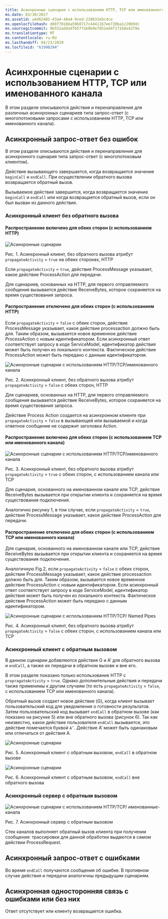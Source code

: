 ```yaml
---
title: Асинхронные сценарии с использованием HTTP, TCP или именованного канала
ms.date: 03/30/2017
ms.assetid: a4d62402-43a4-48a4-9ced-220633ebc4ce
ms.openlocfilehash: d08f70186a59b8717c4441167ee720ba1c20b9dc
ms.sourcegitcommit: 9b552addadfb57fab0b9e7852ed4f1f1b8a42f8e
ms.translationtype: MT
ms.contentlocale: ru-RU
ms.lasthandoff: 04/23/2019
ms.locfileid: "61998294"
---
```

# <a name="asynchronous-scenarios-using-http-tcp-or-named-pipe"></a>Асинхронные сценарии с использованием HTTP, TCP или именованного канала
В этом разделе описываются действия и перенаправления для различных асинхронных сценариев типа запрос-ответ (с многопотоковыми запросами с использованием HTTP, TCP или именованного канала).  
  
## <a name="asynchronous-requestreply-without-errors"></a>Асинхронный запрос-ответ без ошибок  
 В этом разделе описываются действия и перенаправления для асинхронного сценария типа запрос-ответ (с многопотоковым клиентом).  
  
 Действие вызывающего завершается, когда возвращается значение `beginCall` и `endCall`. При осуществлении обратного вызова возвращается обратный вызов.  
  
 Вызываемое действие завершится, когда возвращается значение `beginCall` и `endCall` или когда возвращается обратный вызов, если он был вызван из данного действия.  
  
### <a name="asynchronous-client-without-callback"></a>Асинхронный клиент без обратного вызова  
  
#### <a name="propagation-is-enabled-on-both-sides-using-http"></a>Распространение включено для обеих сторон (с использованием HTTP)  
 ![Асинхронные сценарии](../../../../../docs/framework/wcf/diagnostics/tracing/media/asyn1.gif "Asyn1")  
  
 Рис. 1. Асинхронный клиент, без обратного вызова атрибут `propagateActivity` = `true` на обеих сторонах, HTTP  
  
 Если `propagateActivity` = `true`, действие ProcessMessage указывает, какое действие ProcessAction для передачи.  
  
 Для сценариев, основанных на HTTP, для первого отправляемого сообщения вызывается действие ReceiveBytes, которое сохраняется на время существования запроса.  
  
#### <a name="propagation-is-disabled-on-either-sides-using-http"></a>Распространение отключено для обеих сторон (с использованием HTTP)  
 Если `propagateActivity` = `false` с обеих сторон, действие ProcessMessage указывает, какое действие processaction должно быть для. Таким образом, вызывается новое временное действие ProcessAction с новым идентификатором. Если асинхронный ответ соответствует запросу в коде ServiceModel, идентификатор действия может быть получен из локального контекста. Фактическое действие ProcessAction может быть передано с данным идентификатором.  
  
 ![Асинхронные сценарии с использованием HTTP&#47;TCP&#47;именованного канала](../../../../../docs/framework/wcf/diagnostics/tracing/media/async2.gif "Async2")  
  
 Рис. 2. Асинхронный клиент, без обратного вызова атрибут `propagateActivity` = `false` с обеих сторон, HTTP  
  
 Для сценариев, основанных на HTTP, для первого отправляемого сообщения вызывается действие ReceiveBytes, которое сохраняется на время существования запроса.  
  
 Действие Process Action создается на асинхронном клиенте при `propagateActivity` = `false` в вызывающей или вызываемой и когда ответное сообщение не содержит заголовка Action.  
  
#### <a name="propagation-is-enabled-on-both-sides-using-tcp-or-named-pipe"></a>Распространение включено для обеих сторон (с использованием TCP или именованного канала)  
 ![Асинхронные сценарии с использованием HTTP&#47;TCP&#47;именованного канала](../../../../../docs/framework/wcf/diagnostics/tracing/media/async3.gif "Async3")  
  
 Рис. 3. Асинхронный клиент, без обратного вызова атрибут `propagateActivity` = `true` с обеих сторон, с использованием канала или TCP  
  
 Для сценария, основанного на именованном канале или TCP, действие ReceiveBytes вызывается при открытии клиента и сохраняется на время существования подключения.  
  
 Аналогично рисунку 1, в том случае, если `propagateActivity` = `true`, действие ProcessMessage указывает, какое действие ProcessAction для передачи.  
  
#### <a name="propagation-is-disabled-on-either-sides-using-tcp-or-named-pipe"></a>Распространение отключено для обеих сторон (с использованием TCP или именованного канала)  
 Для сценария, основанного на именованном канале или TCP, действие ReceiveBytes вызывается при открытии клиента и сохраняется на время существования подключения.  
  
 Аналогичную Fig.2, если `propagateActivity` = `false` с обеих сторон, действие ProcessMessage указывает, какое действие processaction должно быть для. Таким образом, вызывается новое временное действие ProcessAction с новым идентификатором. Если асинхронный ответ соответствует запросу в коде ServiceModel, идентификатор действия может быть получен из локального контекста. Фактическое действие ProcessAction может быть передано с данным идентификатором.  
  
 ![Асинхронные сценарии с использованием HTTP&#47;TCP&#47; Named Pipes](../../../../../docs/framework/wcf/diagnostics/tracing/media/async4.gif "Async4")  
  
 Рис. 4. Асинхронный клиент, без обратного вызова атрибут `propagateActivity` = `false` с обеих сторон, с использованием канала или TCP  
  
### <a name="asynchronous-client-with-callback"></a>Асинхронный клиент с обратным вызовом  
 В данном сценарии добавляются действия G и A’ для обратного вызова и `endCall`, а также их передачи в обратном вызове и вне его.  
  
 В этом разделе показано только использование HTTP с `propragateActivity` = `true`. Однако дополнительные действия и передачи также применимы к другим случаям (то есть `propagateActivity` = `false`, с использованием TCP или именованного канала).  
  
 Обратный вызов создает новое действие (G), когда клиент вызывает пользовательский код для уведомления о готовности результатов. Затем пользовательский код вызывает `endCall` в обратном вызове (как показано на рисунке 5) или вне обратного вызова (рисунок 6). Так как неизвестно, какое действие пользователя `endCall` вызывается, это действие помечается буквой `A’`. Действие A’ может быть одинаковым или отличаться от действия A.  
  
 ![Асинхронные сценарии](../../../../../docs/framework/wcf/diagnostics/tracing/media/asynccallback1.gif "AsyncCallback1")  
  
 Рис. 5. Асинхронный клиент с обратным вызовом, `endCall` в обратном вызове  
  
 ![Асинхронные сценарии](../../../../../docs/framework/wcf/diagnostics/tracing/media/asynccallback2.gif "AsyncCallback2")  
  
 Рис. 6. Асинхронный клиент с обратным вызовом, `endCall` вне обратного вызова  
  
### <a name="asynchronous-server-with-callback"></a>Асинхронный сервер с обратным вызовом  
 ![Асинхронные сценарии с использованием HTTP&#47;TCP&#47; именованные&#45;канала](../../../../../docs/framework/wcf/diagnostics/tracing/media/aynchserver.gif "AynchServer")  
  
 Рис. 7. Асинхронный сервер с обратным вызовом  
  
 Стек каналов выполняет обратный вызов клиента при получении сообщения: трассировки для данной обработки выдаются в самом действии ProcessRequest.  
  
## <a name="asynchronous-requestreply-with-errors"></a>Асинхронный запрос-ответ с ошибками  
 Во время `endCall` получаются сообщения об ошибке. В противном случае действия и передачи аналогичны предыдущим сценариям.  
  
## <a name="asynchronous-one-way-with-or-without-errors"></a>Асинхронная односторонняя связь с ошибками или без них  
 Ответ отсутствует или клиенту возвращается ошибка.
